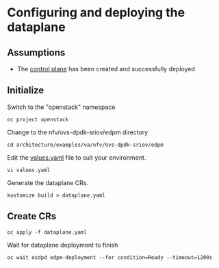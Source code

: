 # Configuring and deploying the dataplane

## Assumptions

- The [control plane](control-plane.md) has been created and successfully deployed

## Initialize

Switch to the "openstack" namespace
```
oc project openstack
```
Change to the nfv/ovs-dpdk-sriov/edpm directory
```
cd architecture/examples/va/nfv/ovs-dpdk-sriov/edpm
```
Edit the [values.yaml](edpm/values.yaml) file to suit 
your environment.
```
vi values.yaml
```
Generate the dataplane CRs.
```
kustomize build > dataplane.yaml
```

## Create CRs
```
oc apply -f dataplane.yaml
```

Wait for dataplane deployment to finish
```
oc wait osdpd edpm-deployment --for condition=Ready --timeout=1200s
```
